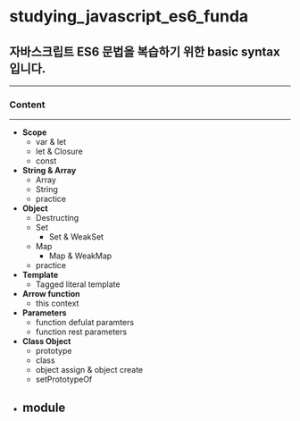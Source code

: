 # studying_javascript_es6_funda
## 자바스크립트 ES6 문법을 복습하기 위한 basic syntax 입니다.
---


### Content
---
- __Scope__
  - var & let
  - let & Closure
  - const
- __String & Array__
  - Array
  - String
  - practice
- __Object__
  - Destructing
  - Set
    - Set & WeakSet
  - Map
    - Map & WeakMap
  - practice
- __Template__
  - Tagged literal template
- __Arrow function__
  - this context
- __Parameters__
  - function defulat paramters
  - function rest parameters
- __Class Object__
  - prototype
  - class
  - object assign & object create
  - setPrototypeOf
- __module__
  - 